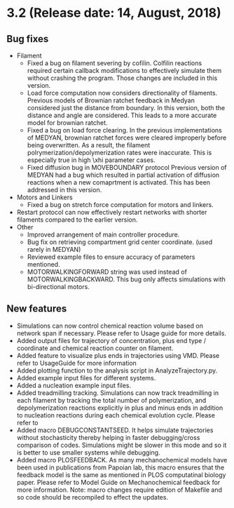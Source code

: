 # 3.2 (Release date: 14, August, 2018)

## Bug fixes
- Filament
    - Fixed a bug on filament severing by cofilin.
	Colfilin reactions required certain callback modifications to effectively simulate them without crashing the program. Those changes are included in this version.
    - Load force computation now considers directionality of filaments.
	Previous models of Brownian ratchet feedback in Medyan considered just the distance from boundary. In this version, both the distance and angle are considered. This leads to a more accurate model for brownian ratchet.
    - Fixed a bug on load force clearing. 
In the previous implementations of MEDYAN, brownian ratchet forces were cleared improperly before being overwritten. As a result, the filament polrymerization/depolymerization rates were inaccurate.
This is especially true in high \xhi parameter cases.
    - Fixed diffusion bug in MOVEBOUNDARY protocol
Previous version of MEDYAN had a bug which resulted in partial activation of diffusion reactions when a new comaprtment is activated. This has been addressed in this version.
- Motors and Linkers
    - Fixed a bug on stretch force computation for motors and linkers.
- Restart protocol can now effectively restart networks with shorter filaments compared to the earlier version.
- Other
    - Improved arrangement of main controller procedure.
    - Bug fix on retrieving compartment grid center coordinate. (used rarely in MEDYAN)
    - Reviewed example files to ensure accuracy of parameters mentioned.
    - MOTORWALKINGFORWARD string was used instead of MOTORWALKINGBACKWARD. This bug only affects simulations with bi-directional motors.

## New features
- Simulations can now control chemical reaction volume based on network span if necessary. Please refer to Usage guide for more details.
- Added output files for trajectory of concentration, plus end type / coordinate and chemical reaction counter on filament.
- Added feature to visualize plus ends in trajectories using VMD. Please refer to UsageGuide for more information
- Added plotting function to the analysis script in AnalyzeTrajectory.py.
- Added example input files for different systems.
- Added a nucleation example input files.
- Added treadmilling tracking.
Simulations can now track treadmilling in each filament by tracking the total number of polymerization, and depolymerization reactions explicitly in plus and minus ends in addition to nucleation reactions
during each chemical evolution cycle. Please refer to 
- Added macro DEBUGCONSTANTSEED. It helps simulate trajectories without stochasticity thereby helping in faster debugging/cross comparison of codes. Simulations might be slower in this mode and
so it is better to use smaller systems while debugging.
- Added macro PLOSFEEDBACK. As many mechanochemical models have been used in publications from Papoian lab, this macro ensures that the feedback model is the same as mentioned in PLOS computatinal biology paper.
Please refer to Model Guide on Mechanochemical feedback for more information.
Note: macro changes require edition of Makefile and so code should be recompiled to effect the updates.


